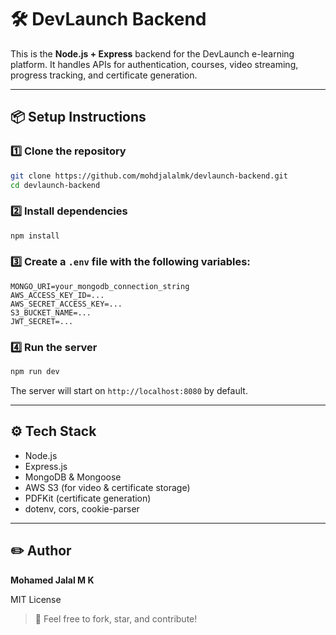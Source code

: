 # 🛠 DevLaunch Backend

This is the **Node.js + Express** backend for the DevLaunch e-learning platform.
It handles APIs for authentication, courses, video streaming, progress tracking, and certificate generation.

---

## 📦 Setup Instructions

### 1️⃣ Clone the repository

```bash
git clone https://github.com/mohdjalalmk/devlaunch-backend.git
cd devlaunch-backend
```

### 2️⃣ Install dependencies

```bash
npm install
```

### 3️⃣ Create a `.env` file with the following variables:

```env
MONGO_URI=your_mongodb_connection_string
AWS_ACCESS_KEY_ID=...
AWS_SECRET_ACCESS_KEY=...
S3_BUCKET_NAME=...
JWT_SECRET=...
```

### 4️⃣ Run the server

```bash
npm run dev
```

The server will start on `http://localhost:8080` by default.

---

## ⚙️ Tech Stack

* Node.js
* Express.js
* MongoDB & Mongoose
* AWS S3 (for video & certificate storage)
* PDFKit (certificate generation)
* dotenv, cors, cookie-parser

---

## ✏️ Author

**Mohamed Jalal M K**

MIT License

> 🌟 Feel free to fork, star, and contribute!
